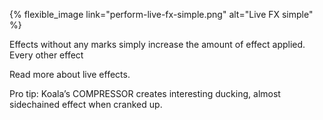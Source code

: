 ---
---

{% flexible_image link="perform-live-fx-simple.png" alt="Live FX simple" %}

Effects without any marks simply increase the amount of effect applied. Every other effect

Read more about live effects.

Pro tip: Koala’s COMPRESSOR creates interesting ducking, almost sidechained effect when cranked up. 
